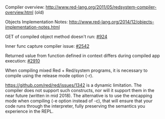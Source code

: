 Compiler overview: http://www.red-lang.org/2011/05/redsystem-compiler-overview.html (old)

Objects Implementation Notes: http://www.red-lang.org/2014/12/objects-implementation-notes.html

GET of compiled object method doesn't run: [#924](https://github.com/red/red/issues/924)

Inner func capture compiler issue: [#2542](https://github.com/red/red/issues/2542)

Returned value from function defined in context differs during compiled app execution: [#2910](https://github.com/red/red/issues/2910)

When compiling mixed Red + Red/system programs, it is necessary to compile using the release mode option (-r).

https://github.com/red/red/issues/1342 is a dynamic limitation. The compiler does not support such constructs, nor will it support them in the near future (written in mid 2018). The alternative is to use the encapping mode when compiling (-e option instead of -c), that will ensure that your code runs through the interpreter, fully preserving the semantics you experience in the REPL.

